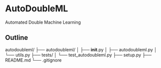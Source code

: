 # AutoDoubleML
Automated Double Machine Learning


## Outline
autodoubleml/
├── autodoubleml/
│   ├── __init__.py
│   ├── autodoubleml.py
│   └── utils.py
├── tests/
│   └── test_autodoubleml.py
├── setup.py
├── README.md
└── .gitignore
